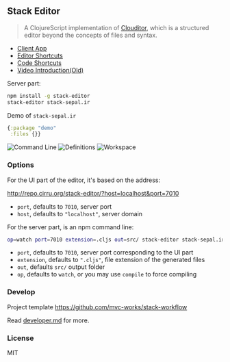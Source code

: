 
Stack Editor
----

> A ClojureScript implementation of [Clouditor](https://github.com/Cirru/clouditor/), which is a structured editor beyond the concepts of files and syntax.

* [Client App](http://repo.cirru.org/stack-editor/)
* [Editor Shortcuts](https://github.com/Cirru/stack-editor/wiki/Keyboard-Shortcuts)
* [Code Shortcuts](https://github.com/Cirru/respo-cirru-editor/wiki/Keyboard-Shortcuts)
* [Video Introduction(Old)](https://www.youtube.com/watch?v=zsiYPppEDp0)

Server part:

```bash
npm install -g stack-editor
stack-editor stack-sepal.ir
```

Demo of `stack-sepal.ir`

```clojure
{:package "demo"
 :files {}}
```

![Command Line](https://pbs.twimg.com/media/C9yqvkoUQAApmpZ.png:large)
![Definitions](https://pbs.twimg.com/media/C9yqb_aUAAEVE-N.png:large)
![Workspace](https://pbs.twimg.com/media/C9yqd79UAAABjvD.png:large)

### Options

For the UI part of the editor, it's based on the address:

<http://repo.cirru.org/stack-editor/?host=localhost&port=7010>

* `port`, defaults to `7010`, server port
* `host`, defaults to `"localhost"`, server domain

For the server part, is an npm command line:

```bash
op=watch port=7010 extension=.cljs out=src/ stack-editor stack-sepal.ir
```

* `port`, defaults to `7010`, server port corresponding to the UI part
* `extension`, defaults to `".cljs"`, file extension of the generated files
* `out`, defaults `src/` output folder
* `op`, defaults to `watch`, or you may use `compile` to force compiling

### Develop

Project template https://github.com/mvc-works/stack-workflow

Read [developer.md](./docs/develop.md) for more.

### License

MIT
